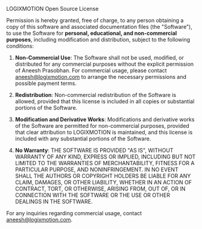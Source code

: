LOGIXMOTION Open Source License

Permission is hereby granted, free of charge, to any person obtaining a copy of this software and associated documentation files (the "Software"), to use the Software for **personal, educational, and non-commercial purposes**, including modification and distribution, subject to the following conditions:

1. **Non-Commercial Use**: The Software shall not be used, modified, or distributed for any commercial purposes without the explicit permission of Aneesh Prasobhan. For commercial usage, please contact aneesh@logixmotion.com to arrange the necessary permissions and possible payment terms.

2. **Redistribution**: Non-commercial redistribution of the Software is allowed, provided that this license is included in all copies or substantial portions of the Software.

3. **Modification and Derivative Works**: Modifications and derivative works of the Software are permitted for non-commercial purposes, provided that clear attribution to LOGIXMOTION is maintained, and this license is included with any substantial portions of the Software.

4. **No Warranty**: THE SOFTWARE IS PROVIDED "AS IS", WITHOUT WARRANTY OF ANY KIND, EXPRESS OR IMPLIED, INCLUDING BUT NOT LIMITED TO THE WARRANTIES OF MERCHANTABILITY, FITNESS FOR A PARTICULAR PURPOSE, AND NONINFRINGEMENT. IN NO EVENT SHALL THE AUTHORS OR COPYRIGHT HOLDERS BE LIABLE FOR ANY CLAIM, DAMAGES, OR OTHER LIABILITY, WHETHER IN AN ACTION OF CONTRACT, TORT, OR OTHERWISE, ARISING FROM, OUT OF, OR IN CONNECTION WITH THE SOFTWARE OR THE USE OR OTHER DEALINGS IN THE SOFTWARE.

For any inquiries regarding commercial usage, contact aneesh@logixmotion.com.
